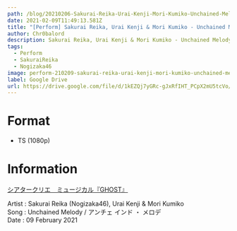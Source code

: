 ```yaml
---
path: /blog/20210206-Sakurai-Reika-Urai-Kenji-Mori-Kumiko-Unchained-Melody-Utacon
date: 2021-02-09T11:49:13.581Z
title: "[Perform] Sakurai Reika, Urai Kenji & Mori Kumiko - Unchained Melody @Utacon"
author: Chr0balord
description: Sakurai Reika, Urai Kenji & Mori Kumiko - Unchained Melody @Utacon
tags:
  - Perform
  - SakuraiReika
  - Nogizaka46
image: perform-210209-sakurai-reika-urai-kenji-mori-kumiko-unchained-melody-utacon.ts_thumbs.jpg
label: Google Drive
url: https://drive.google.com/file/d/1kEZQj7yGRc-gJxRfIHT_PCpX2mU5tcVo/view?usp=sharing
---
```

# Format

* TS (1080p)

# Information

<!--StartFragment-->

[シアタークリエ　ミュージカル『GHOST』](https://www.tohostage.com/ghost/)

<!--EndFragment-->

Artist : Sakurai Reika (Nogizaka46), Urai Kenji & Mori Kumiko <br>Song : Unchained Melody / アンチェ インド ・ メロデ <br>
Date : 09 February 2021